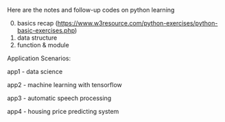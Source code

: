 Here are the notes and follow-up codes on python learning

0. basics recap (https://www.w3resource.com/python-exercises/python-basic-exercises.php)
1. data structure
2. function & module


Application Scenarios:

app1 - data science

app2 - machine learning with tensorflow

app3 - automatic speech processing

app4 - housing price predicting system
